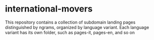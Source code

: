 # international-movers
This repository contains a collection of subdomain landing pages distinguished by ngrams, organized by language variant. Each language variant has its own folder, such as pages-it, pages-en, and so on
